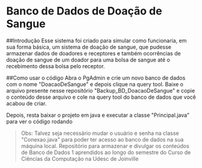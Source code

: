 # Banco de Dados de Doação de Sangue

##Introdução
Esse sistema foi criado para simular como funcionaria, em sua forma básica, um sistema de doação de sangue, que pudesse armazenar dados de doadores e receptores e também ocorrências de doação de sangue de um doador para uma bolsa de sangue até o recebimento dessa bolsa pelo receptor.

##Como usar o código
Abra o PgAdmin e crie um novo banco de dados com o nome "DoacaoDeSangue" e depois clique na query tool. Baixe o arquivo presente nesse repositório "Backup_BD_DoacaoDeSangue" e copie o conteúdo desse arquivo e cole na query tool do banco de dados que você acabou de criar.

Depois, resta baixar o projeto em java e executar a classe "Principal.java" para ver o código rodando
>Obs: Talvez seja necessário mudar o usuário e senha na classe "Conexao.java" para poder ter acesso ao banco de dados na sua máquina local.
Repositório para armazenar e divulgar os conteúdos de Banco de Dados 1 aprendidos ao longo do semestre do Curso de Ciências da Computação na Udesc de Joinville
